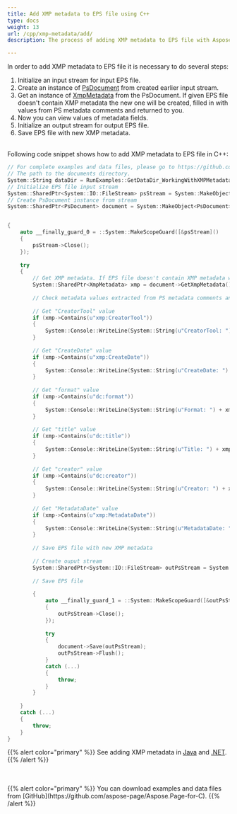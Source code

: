 ```yaml
---
title: Add XMP metadata to EPS file using C++
type: docs
weight: 13
url: /cpp/xmp-metadata/add/
description: The process of adding XMP metadata to EPS file with Aspose.Page API solution for C++ is explained and illustrated with the code snippets here.

---
```


<!--
{{% alert color="primary" %}} 

You can check the quality of Aspose.Page EPS to PDF conversion and view the results via free online <a nofollow href="https://products.aspose.app/page/conversion/eps-to-pdf">EPS to PDF Converter</a> {{% /alert %}}
-->

In order to add XMP metadata to EPS file it is necessary to do several steps:
1. Initialize an input stream for input EPS file.
2. Create an instance of [PsDocument](https://apireference.aspose.com/page/cpp/class/aspose.page.e_p_s.ps_document) from created earlier input stream.
3. Get an instance of [XmpMetadata](https://apireference.aspose.com/page/cpp/class/aspose.page.e_p_s.x_m_p.xmp_metadata) from the PsDocument. If given EPS file doesn't contain XMP metadata the new one
will be created, filled in with values from PS metadata comments and returned to you.
4. Now you can view values of metadata fields.
5. Initialize an output stream for output EPS file.
6. Save EPS file with new XMP metadata.

<br>Following code snippet shows how to add XMP metadata to EPS file in C++:
<br>
```C++
// For complete examples and data files, please go to https://github.com/aspose-page/Aspose.Page-for-C
// The path to the documents directory.
System::String dataDir = RunExamples::GetDataDir_WorkingWithXMPMetadataInEPS();
// Initialize EPS file input stream
System::SharedPtr<System::IO::FileStream> psStream = System::MakeObject<System::IO::FileStream>(dataDir + u"add_input.eps", System::IO::FileMode::Open, System::IO::FileAccess::Read);
// Create PsDocument instance from stream
System::SharedPtr<PsDocument> document = System::MakeObject<PsDocument>(psStream);


{
    auto __finally_guard_0 = ::System::MakeScopeGuard([&psStream]()
    {
        psStream->Close();
    });
    
    try
    {
        // Get XMP metadata. If EPS file doesn't contain XMP metadata we get new one filled with values from PS metadata comments (%%Creator, %%CreateDate, %%Title etc)
        System::SharedPtr<XmpMetadata> xmp = document->GetXmpMetadata();
        
        // Check metadata values extracted from PS metadata comments and set up in new XMP metadata
        
        // Get "CreatorTool" value
        if (xmp->Contains(u"xmp:CreatorTool"))
        {
            System::Console::WriteLine(System::String(u"CreatorTool: ") + xmp->idx_get(u"xmp:CreatorTool")->ToStringValue());
        }
        
        // Get "CreateDate" value
        if (xmp->Contains(u"xmp:CreateDate"))
        {
            System::Console::WriteLine(System::String(u"CreateDate: ") + xmp->idx_get(u"xmp:CreateDate")->ToStringValue());
        }
        
        // Get "format" value
        if (xmp->Contains(u"dc:format"))
        {
            System::Console::WriteLine(System::String(u"Format: ") + xmp->idx_get(u"dc:format")->ToStringValue());
        }
        
        // Get "title" value
        if (xmp->Contains(u"dc:title"))
        {
            System::Console::WriteLine(System::String(u"Title: ") + xmp->idx_get(u"dc:title")->ToArray()->idx_get(0)->ToStringValue());
        }
        
        // Get "creator" value
        if (xmp->Contains(u"dc:creator"))
        {
            System::Console::WriteLine(System::String(u"Creator: ") + xmp->idx_get(u"dc:creator")->ToArray()->idx_get(0)->ToStringValue());
        }
        
        // Get "MetadataDate" value
        if (xmp->Contains(u"xmp:MetadataDate"))
        {
            System::Console::WriteLine(System::String(u"MetadataDate: ") + xmp->idx_get(u"xmp:MetadataDate")->ToStringValue());
        }
        
        // Save EPS file with new XMP metadata
        
        // Create ouput stream
        System::SharedPtr<System::IO::FileStream> outPsStream = System::MakeObject<System::IO::FileStream>(RunExamples::GetOutDir() + u"add_output.eps", System::IO::FileMode::Create, System::IO::FileAccess::Write);
        
        // Save EPS file
        
        {
            auto __finally_guard_1 = ::System::MakeScopeGuard([&outPsStream]()
            {
                outPsStream->Close();
            });
            
            try
            {
                document->Save(outPsStream);
                outPsStream->Flush();
            }
            catch (...)
            {
                throw;
            }
        }
        
    }
    catch (...)
    {
        throw;
    }
}
```
{{% alert color="primary" %}}
See adding XMP metadata in [Java](/page/java/xmp-metadata/add/) and [.NET](/page/net/xmp-metadata/add/).
{{% /alert %}}

<!--
{{% alert color="primary" %}}
Evaluate EPS to PDF conversion online on our <a nofollow href="https://products.aspose.app/page/conversion/eps-to-pdf">EPS to PDF Converter</a>. You can convert several EPS files to PDF at once and dowload results in a few seconds.
 {{% /alert %}}
-->
<br>
<br>
{{% alert color="primary" %}}
You can download examples and data files from [GitHub](https://github.com/aspose-page/Aspose.Page-for-C). {{% /alert %}}
